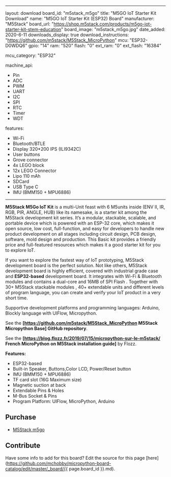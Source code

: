 
---
layout: download
board_id: "m5stack_m5go"
title: "M5GO IoT Starter Kit Download"
name: "M5GO IoT Starter Kit (ESP32) Board"
manufacturer: "M5Stack"
board_url: "https://shop.m5stack.com/products/m5go-iot-starter-kit-stem-education"
board_image: "m5stack_m5go.jpg"
date_added: 2020-6-11
downloads_display: true
download_instructions: "https://github.com/m5stack/M5Stack_MicroPython"
mcu: "ESP32-D0WDQ6"
gpio: "14"
ram: "520"
flash: "0"
ext_ram: "0"
ext_flash: "16384"

mcu_category: "ESP32"

machine_api:
  - Pin
  - ADC
  - PWM
  - UART
  - I2C
  - SPI
  - RTC
  - Timer
  - WDT

features:
  - Wi-Fi
  - Bluetooth/BTLE
  - Display 320*200 IPS (ILI9342C)
  - User buttons
  - Grove connector
  - 4x LEGO block
  - 12x LEGO Connector
  - Lipo 110 mAh
  - SDCard
  - USB Type C
  - IMU (BMM150 + MPU6886)
---

**M5Stack M5Go IoT Kit** is a multi-Unit feast with 6 M5units inside (ENV II, IR, RGB, PIR, ANGLE, HUB) like its namesake, is a starter kit among the M5Stack development kit series. It’s a modular, stackable, scalable, and portable device which is powered with an ESP-32 core, which makes it open source, low cost, full-function, and easy for developers to handle new product development on all stages including circuit design, PCB design, software, mold design and production. This Basic kit provides a friendly price and full-featured resources which makes it a good starter kit for you to explore IoT.


If you want to explore the fastest way of IoT prototyping, M5Stack development board is the perfect solution. Not like others, M5Stack development board is highly efficient, covered with industrial grade case and **ESP32-based** development board. It integrates with Wi-Fi & Bluetooth modules and contains a dual-core and 16MB of SPI Flash . Together with 30+ M5Stack stackable modules , 40+ extendable units and different levels of program language, you can create and verify your IoT product in a very short time.


Supportive development platforms and programming languages: Arduino, Blockly language with UIFlow, Micropython.


See the __[https://github.com/m5stack/M5Stack_MicroPython M5Stack Micropython Base] GitHub repository__.


See the __[https://blog.flozz.fr/2019/07/15/micropython-sur-le-m5stack/ French MicroPython on M5Stack installation guide]__ by Flozz.


**Features:**
* ESP32-based
* Built-in Speaker, Buttons,Color LCD, Power/Reset button
* IMU (BMM150 + MPU6886)
* TF card slot (16G Maximum size)
* Magnetic suction at back
* Extendable Pins & Holes
* M-Bus Socket & Pins
* Program Platform: UIFlow, MicroPython, Arduino


## Purchase
* [M5Stack m5go](https://shop.m5stack.com/products/m5go-iot-starter-kit-stem-education)

## Contribute

Have some info to add for this board? Edit the source for this page [here](https://github.com/mchobby/micropython-board-catalog/edit/master/_board/{{ page.board_id }}.md).
